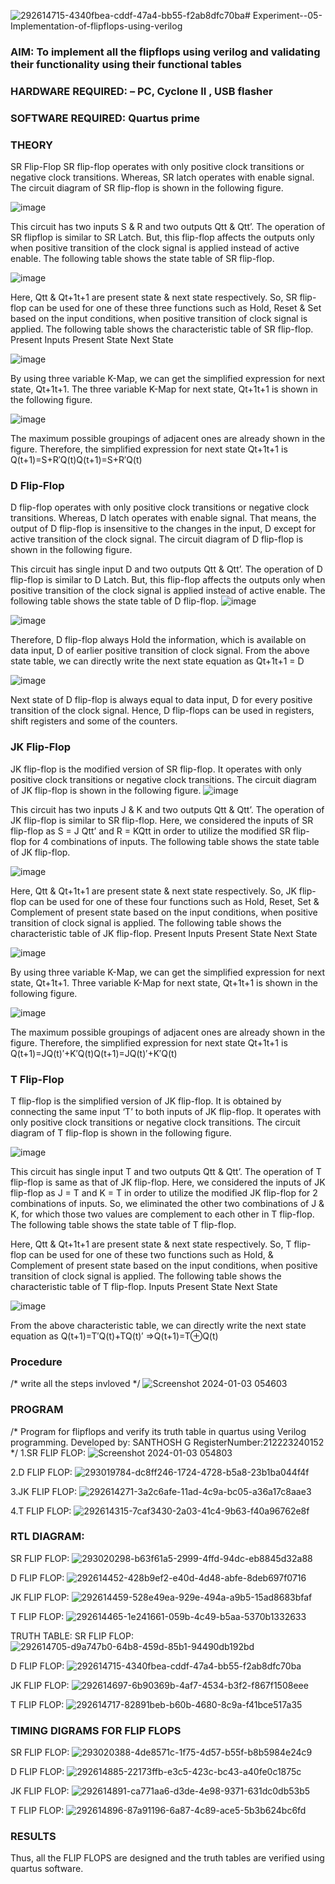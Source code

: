 ![292614715-4340fbea-cddf-47a4-bb55-f2ab8dfc70ba](https://github.com/GSanthosh007/Experiment--05-Implementation-of-flipflops-using-verilog/assets/147527586/006cf103-07f8-492b-a2be-b7c90921efe4)# Experiment--05-Implementation-of-flipflops-using-verilog
### AIM: To implement all the flipflops using verilog and validating their functionality using their functional tables
### HARDWARE REQUIRED:  – PC, Cyclone II , USB flasher
### SOFTWARE REQUIRED:   Quartus prime
### THEORY 
SR Flip-Flop
SR flip-flop operates with only positive clock transitions or negative clock transitions. Whereas, SR latch operates with enable signal. The circuit diagram of SR flip-flop is shown in the following figure.

![image](https://user-images.githubusercontent.com/36288975/167910294-bb550548-b1dc-4cba-9044-31d9037d476b.png)

 
This circuit has two inputs S & R and two outputs Qtt & Qtt’. The operation of SR flipflop is similar to SR Latch. But, this flip-flop affects the outputs only when positive transition of the clock signal is applied instead of active enable.
The following table shows the state table of SR flip-flop.


![image](https://user-images.githubusercontent.com/36288975/167910648-ced88e69-869c-42e2-9718-a285a3902446.png)


Here, Qtt & Qt+1t+1 are present state & next state respectively. So, SR flip-flop can be used for one of these three functions such as Hold, Reset & Set based on the input conditions, when positive transition of clock signal is applied. The following table shows the characteristic table of SR flip-flop.
Present Inputs	Present State	Next State


![image](https://user-images.githubusercontent.com/36288975/167908180-5fc9d589-1cb5-41f5-b2c8-927e04f5f387.png)

By using three variable K-Map, we can get the simplified expression for next state, Qt+1t+1. The three variable K-Map for next state, Qt+1t+1 is shown in the following figure.

![image](https://user-images.githubusercontent.com/36288975/167908214-25b30a54-db20-4bcb-9385-5f93a1982a09.png)

 
The maximum possible groupings of adjacent ones are already shown in the figure. Therefore, the simplified expression for next state Qt+1t+1 is
Q(t+1)=S+R′Q(t)Q(t+1)=S+R′Q(t)


### D Flip-Flop
D flip-flop operates with only positive clock transitions or negative clock transitions. Whereas, D latch operates with enable signal. That means, the output of D flip-flop is insensitive to the changes in the input, D except for active transition of the clock signal. The circuit diagram of D flip-flop is shown in the following figure.
 
This circuit has single input D and two outputs Qtt & Qtt’. The operation of D flip-flop is similar to D Latch. But, this flip-flop affects the outputs only when positive transition of the clock signal is applied instead of active enable.
The following table shows the state table of D flip-flop.
![image](https://user-images.githubusercontent.com/36288975/167908342-e03f0cbb-5958-43bb-b74a-5e3ec2341675.png)

![image](https://user-images.githubusercontent.com/36288975/167910325-aeef0739-0a54-40e2-bebd-6f5fa0cad10e.png)



Therefore, D flip-flop always Hold the information, which is available on data input, D of earlier positive transition of clock signal. From the above state table, we can directly write the next state equation as
Qt+1t+1 = D



![image](https://user-images.githubusercontent.com/36288975/167908850-d39d07ba-7f9d-490a-b9f2-274e189fd047.png)

Next state of D flip-flop is always equal to data input, D for every positive transition of the clock signal. Hence, D flip-flops can be used in registers, shift registers and some of the counters.


### JK Flip-Flop
JK flip-flop is the modified version of SR flip-flop. It operates with only positive clock transitions or negative clock transitions. The circuit diagram of JK flip-flop is shown in the following figure.
![image](https://user-images.githubusercontent.com/36288975/167910378-d2d984a7-2815-4d17-8c41-ee4bdf59ec24.png) 

 
This circuit has two inputs J & K and two outputs Qtt & Qtt’. The operation of JK flip-flop is similar to SR flip-flop. Here, we considered the inputs of SR flip-flop as S = J Qtt’ and R = KQtt in order to utilize the modified SR flip-flop for 4 combinations of inputs.
The following table shows the state table of JK flip-flop.


![image](https://user-images.githubusercontent.com/36288975/167908575-59c35afb-50d3-46a2-888c-47478a3179d5.png)

Here, Qtt & Qt+1t+1 are present state & next state respectively. So, JK flip-flop can be used for one of these four functions such as Hold, Reset, Set & Complement of present state based on the input conditions, when positive transition of clock signal is applied. The following table shows the characteristic table of JK flip-flop.
Present Inputs	Present State	Next State

![image](https://user-images.githubusercontent.com/36288975/167908664-c854ffe9-0bd3-44c2-bfa6-e53928181c69.png)


By using three variable K-Map, we can get the simplified expression for next state, Qt+1t+1. Three variable K-Map for next state, Qt+1t+1 is shown in the following figure.
 
 
 ![image](https://user-images.githubusercontent.com/36288975/167908688-fa93c3e9-8323-4864-947d-c11d163d5a90.png)

The maximum possible groupings of adjacent ones are already shown in the figure. Therefore, the simplified expression for next state Qt+1t+1 is
Q(t+1)=JQ(t)′+K′Q(t)Q(t+1)=JQ(t)′+K′Q(t)



### T Flip-Flop
T flip-flop is the simplified version of JK flip-flop. It is obtained by connecting the same input ‘T’ to both inputs of JK flip-flop. It operates with only positive clock transitions or negative clock transitions. The circuit diagram of T flip-flop is shown in the following figure.

![image](https://user-images.githubusercontent.com/36288975/167911534-5f3c445d-bc68-46e2-9a9c-7efce5febc60.png)



This circuit has single input T and two outputs Qtt & Qtt’. The operation of T flip-flop is same as that of JK flip-flop. Here, we considered the inputs of JK flip-flop as J = T and K = T in order to utilize the modified JK flip-flop for 2 combinations of inputs. So, we eliminated the other two combinations of J & K, for which those two values are complement to each other in T flip-flop.
The following table shows the state table of T flip-flop.



Here, Qtt & Qt+1t+1 are present state & next state respectively. So, T flip-flop can be used for one of these two functions such as Hold, & Complement of present state based on the input conditions, when positive transition of clock signal is applied. The following table shows the characteristic table of T flip-flop.
Inputs	Present State	Next State


![image](https://user-images.githubusercontent.com/36288975/167909015-53aa9450-3f28-4202-887a-79d88228f8a0.png)

From the above characteristic table, we can directly write the next state equation as
Q(t+1)=T′Q(t)+TQ(t)′
⇒Q(t+1)=T⊕Q(t)

### Procedure
/* write all the steps invloved */
![Screenshot 2024-01-03 054603](https://github.com/GSanthosh007/Experiment--05-Implementation-of-flipflops-using-verilog/assets/147527586/cf9c8c69-fe0d-42de-8817-b30cc1aaca50)



### PROGRAM 
/*
Program for flipflops  and verify its truth table in quartus using Verilog programming.
Developed by: SANTHOSH G
RegisterNumber:212223240152  
*/
1.SR FLIP FLOP:
![Screenshot 2024-01-03 054803](https://github.com/GSanthosh007/Experiment--05-Implementation-of-flipflops-using-verilog/assets/147527586/6930e308-9c35-4c03-a063-9749baaa5a75)

2.D FLIP FLOP:
![293019784-dc8ff246-1724-4728-b5a8-23b1ba044f4f](https://github.com/GSanthosh007/Experiment--05-Implementation-of-flipflops-using-verilog/assets/147527586/9a0efe1a-864d-45ba-a91c-fc09b3e542c5)

3.JK FLIP FLOP:
![292614271-3a2c6afe-11ad-4c9a-bc05-a36a17c8aae3](https://github.com/GSanthosh007/Experiment--05-Implementation-of-flipflops-using-verilog/assets/147527586/528a7ec1-3c08-4123-9072-93ce2dc61b32)

4.T FLIP FLOP:
![292614315-7caf3430-2a03-41c4-9b63-f40a96762e8f](https://github.com/GSanthosh007/Experiment--05-Implementation-of-flipflops-using-verilog/assets/147527586/e71f1e49-57cf-469a-97bf-458134e29be5)

### RTL DIAGRAM:
SR FLIP FLOP:
![293020298-b63f61a5-2999-4ffd-94dc-eb8845d32a88](https://github.com/GSanthosh007/Experiment--05-Implementation-of-flipflops-using-verilog/assets/147527586/30a4c063-03ca-47ae-8abb-be5a5074611f)

D FLIP FLOP:
![292614452-428b9ef2-e40d-4d48-abfe-8deb697f0716](https://github.com/GSanthosh007/Experiment--05-Implementation-of-flipflops-using-verilog/assets/147527586/e54b4332-d2ef-49c5-b86f-fce2ba702634)

JK FLIP FLOP:
![292614459-528e49ea-929e-494a-a9b5-15ad8683bfaf](https://github.com/GSanthosh007/Experiment--05-Implementation-of-flipflops-using-verilog/assets/147527586/cbdb2620-aac5-413e-a0fe-8bf05ab5fbbf)

T FLIP FLOP:
![292614465-1e241661-059b-4c49-b5aa-5370b1332633](https://github.com/GSanthosh007/Experiment--05-Implementation-of-flipflops-using-verilog/assets/147527586/64a2b144-0d0b-4ffb-82a3-5663a6d72373)

TRUTH TABLE:
SR FLIP FLOP:
![292614705-d9a747b0-64b8-459d-85b1-94490db192bd](https://github.com/GSanthosh007/Experiment--05-Implementation-of-flipflops-using-verilog/assets/147527586/77c964cd-94b2-4ba9-8152-2b35b8a5b000)


D FLIP FLOP:
![292614715-4340fbea-cddf-47a4-bb55-f2ab8dfc70ba](https://github.com/GSanthosh007/Experiment--05-Implementation-of-flipflops-using-verilog/assets/147527586/098fb761-85cb-494e-8a4e-ce9177c08882)

JK FLIP FLOP:
![292614697-6b90369b-4af7-4534-b3f2-f867f1508eee](https://github.com/GSanthosh007/Experiment--05-Implementation-of-flipflops-using-verilog/assets/147527586/96f6c15e-af0f-4ec8-bd90-7c63a92350cc)

T FLIP FLOP:
![292614717-82891beb-b60b-4680-8c9a-f41bce517a35](https://github.com/GSanthosh007/Experiment--05-Implementation-of-flipflops-using-verilog/assets/147527586/e0ab393c-7b75-4333-bc99-0beb45a25b7a)


### TIMING DIGRAMS FOR FLIP FLOPS 

SR FLIP FLOP:
![293020388-4de8571c-1f75-4d57-b55f-b8b5984e24c9](https://github.com/GSanthosh007/Experiment--05-Implementation-of-flipflops-using-verilog/assets/147527586/14c48601-b4cb-43a7-876c-1574126ee46b)

D FLIP FLOP:
![292614885-22173ffb-e3c5-423c-bc43-a40fe0c1875c](https://github.com/GSanthosh007/Experiment--05-Implementation-of-flipflops-using-verilog/assets/147527586/c1695b1b-3bce-44a2-9f38-cd1934028205)

JK FLIP FLOP:
![292614891-ca771aa6-d3de-4e98-9371-631dc0db53b5](https://github.com/GSanthosh007/Experiment--05-Implementation-of-flipflops-using-verilog/assets/147527586/7099a8f2-eb49-4c72-8174-2a2ff00acb65)

T FLIP FLOP:
![292614896-87a91196-6a87-4c89-ace5-5b3b624bc6fd](https://github.com/GSanthosh007/Experiment--05-Implementation-of-flipflops-using-verilog/assets/147527586/39d2e9e3-d892-4a7a-9486-1397ae79f622)
### RESULTS 
Thus, all the FLIP FLOPS are designed and the truth tables are verified using quartus software.
